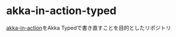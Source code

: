 # akka-in-action-typed
[akka-in-action](https://github.com/akka-ja/akka-in-action)をAkka Typedで書き直すことを目的としたリポジトリ

